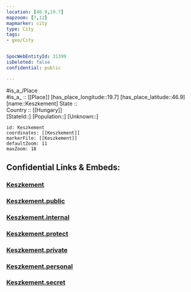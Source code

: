 ```yaml
---
location: [46.9,19.7] 
mapzoom: [7,12] 
mapmarker: city 
type: City
tags:
- geo/City


SpocWebEntityId: 31399
isDeleted: false
confidential: public

---
```

#is_a_/Place  
#is_a_ :: [[Place]] 
[has_place_longitude::19.7] 
[has_place_latitude::46.9] 
[name::Keszkement] 
State ::  
Country :: [[Hungary]]  
[StateId::] 
[Population::] 
[Unknown::] 


```leaflet
id: Keszkement
coordinates: [[Keszkement]] 
markerFile: [[Keszkement]] 
defaultZoom: 11 
maxZoom: 18
```


## Confidential Links & Embeds: 

### [Keszkement](/_Standards/Earth/Continent/Europe/Europe~East/Hungary/Counties~Hungary/Bács-Kiskun/counties~Bács-Kiskun/Kecskemét/City/Keszkement.md) 

### [Keszkement.public](/_public/Earth/Continent/Europe/Europe~East/Hungary/Counties~Hungary/Bács-Kiskun/counties~Bács-Kiskun/Kecskemét/City/Keszkement.public.md) 

### [Keszkement.internal](/_internal/Earth/Continent/Europe/Europe~East/Hungary/Counties~Hungary/Bács-Kiskun/counties~Bács-Kiskun/Kecskemét/City/Keszkement.internal.md) 

### [Keszkement.protect](/_protect/Earth/Continent/Europe/Europe~East/Hungary/Counties~Hungary/Bács-Kiskun/counties~Bács-Kiskun/Kecskemét/City/Keszkement.protect.md) 

### [Keszkement.private](/_private/Earth/Continent/Europe/Europe~East/Hungary/Counties~Hungary/Bács-Kiskun/counties~Bács-Kiskun/Kecskemét/City/Keszkement.private.md) 

### [Keszkement.personal](/_personal/Earth/Continent/Europe/Europe~East/Hungary/Counties~Hungary/Bács-Kiskun/counties~Bács-Kiskun/Kecskemét/City/Keszkement.personal.md) 

### [Keszkement.secret](/_secret/Earth/Continent/Europe/Europe~East/Hungary/Counties~Hungary/Bács-Kiskun/counties~Bács-Kiskun/Kecskemét/City/Keszkement.secret.md)

